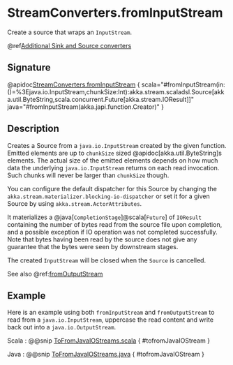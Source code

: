 # StreamConverters.fromInputStream

Create a source that wraps an `InputStream`.

@ref[Additional Sink and Source converters](../index.md#additional-sink-and-source-converters)

## Signature

@apidoc[StreamConverters.fromInputStream](StreamConverters$) { scala="#fromInputStream(in:()=%3Ejava.io.InputStream,chunkSize:Int):akka.stream.scaladsl.Source[akka.util.ByteString,scala.concurrent.Future[akka.stream.IOResult]]" java="#fromInputStream(akka.japi.function.Creator)" }

## Description

Creates a Source from a `java.io.InputStream` created by the given function.  Emitted elements are up to `chunkSize` 
sized @apidoc[akka.util.ByteString]s elements.  The actual size of the emitted elements depends on how much data the 
underlying `java.io.InputStream` returns on each read invocation. Such chunks will  never be larger 
than `chunkSize` though.

You can configure the default dispatcher for this Source by changing 
the `akka.stream.materializer.blocking-io-dispatcher` or set it for a given Source by 
using `akka.stream.ActorAttributes`.

It materializes a @java[`CompletionStage`]@scala[`Future`] of `IOResult` containing the number of bytes read from the source file 
upon completion,  and a possible exception if IO operation was not completed successfully. Note that bytes having
been read by the source does not give any guarantee that the bytes were seen by downstream stages.

The created `InputStream` will be closed when the `Source` is cancelled.

See also @ref:[fromOutputStream](fromOutputStream.md)


## Example

Here is an example using both `fromInputStream` and `fromOutputStream` to read from a `java.io.InputStream`, 
uppercase the read content and write back out into a `java.io.OutputStream`.

Scala
:   @@snip [ToFromJavaIOStreams.scala](/gemini-docs/src/test/scala/docs/stream/operators/converters/ToFromJavaIOStreams.scala) { #tofromJavaIOStream }

Java
:   @@snip [ToFromJavaIOStreams.java](/gemini-docs/src/test/java/jdocs/stream/operators/converters/ToFromJavaIOStreams.java) { #tofromJavaIOStream }

